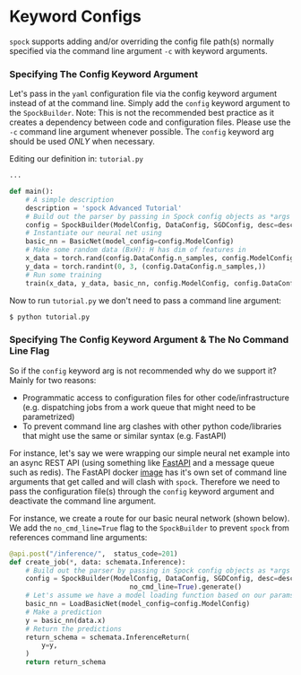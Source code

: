 # Keyword Configs

`spock` supports adding and/or overriding the config file path(s) normally specified via the command line argument `-c`
with keyword arguments.

### Specifying The Config Keyword Argument

Let's pass in the `yaml` configuration file via the config keyword argument instead of at the command line. Simply
add the `config` keyword argument to the `SpockBuilder`. Note: This is not the recommended best practice as it
creates a dependency between code and configuration files. Please use the `-c` command line argument whenever possible.
The `config` keyword arg should be used *ONLY* when necessary.

Editing our definition in: `tutorial.py`

```python
...

def main():
    # A simple description
    description = 'spock Advanced Tutorial'
    # Build out the parser by passing in Spock config objects as *args after description
    config = SpockBuilder(ModelConfig, DataConfig, SGDConfig, desc=description, config=['./tutorial.yaml']).generate()
    # Instantiate our neural net using
    basic_nn = BasicNet(model_config=config.ModelConfig)
    # Make some random data (BxH): H has dim of features in
    x_data = torch.rand(config.DataConfig.n_samples, config.ModelConfig.n_features)
    y_data = torch.randint(0, 3, (config.DataConfig.n_samples,))
    # Run some training
    train(x_data, y_data, basic_nn, config.ModelConfig, config.DataConfig, config.SGDConfig)

```

Now to run `tutorial.py` we don't need to pass a command line argument:

```bash
$ python tutorial.py
```

### Specifying The Config Keyword Argument & The No Command Line Flag

So if the `config` keyword arg is not recommended why do we support it? Mainly for two reasons:
- Programmatic access to configuration files for other code/infrastructure (e.g. dispatching jobs from a work queue 
that might need to be parametrized) 
- To prevent command line arg clashes with other python code/libraries that might use the same or similar syntax (e.g. 
FastAPI)

For instance, let's say we were wrapping our simple neural net example into an async REST API (using something 
like [FastAPI](https://fastapi.tiangolo.com/) and a message queue such as redis). The FastAPI docker 
[image](https://github.com/tiangolo/uvicorn-gunicorn-fastapi-docker) has it's own set of command line arguments that get
called and will clash with `spock`. Therefore we need to pass the configuration file(s) through the `config` keyword
argument and deactivate the command line argument.

For instance, we create a route for our basic neural network (shown below). We add the `no_cmd_line=True` flag to the 
`SpockBuilder` to prevent `spock` from references command line arguments:

```python
@api.post("/inference/",  status_code=201)
def create_job(*, data: schemata.Inference):
    # Build out the parser by passing in Spock config objects as *args after description
    config = SpockBuilder(ModelConfig, DataConfig, SGDConfig, desc=description, config=['./tutorial.yaml'], 
                              no_cmd_line=True).generate()
    # Let's assume we have a model loading function based on our params
    basic_nn = LoadBasicNet(model_config=config.ModelConfig)
    # Make a prediction
    y = basic_nn(data.x)
    # Return the predictions
    return_schema = schemata.InferenceReturn(
        y=y,
    )
    return return_schema
```

